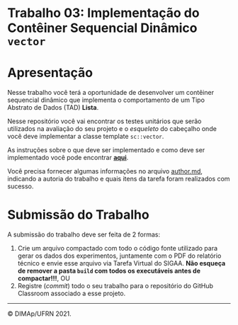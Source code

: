 ﻿# Trabalho 03: Implementação do Contêiner Sequencial Dinâmico `vector`

# Apresentação

Nesse trabalho você terá a oportunidade de desenvolver um contêiner sequencial dinâmico que implementa o comportamento de um Tipo Abstrato de Dados (TAD) **Lista**.

Nesse repositório você vai encontrar os testes unitários que serão utilizados na avaliação do seu projeto e o _esqueleto_ do cabeçalho onde você deve implementar a classe template `sc::vector`.

As instruções sobre o que deve ser implementado e como deve ser implementado você pode encontrar [**aqui**](docs/projeto_vector.pdf).

Você precisa fornecer algumas informações no arquivo [author.md](author.md), indicando a autoria do trabalho e quais itens da tarefa foram realizados com sucesso. 


# Submissão do Trabalho

A submissão do trabalho deve ser feita de 2 formas:
1. Crie um arquivo compactado com todo o código fonte utilizado para gerar os dados dos experimentos, juntamente com o PDF do relatório técnico e envie esse arquivo via Tarefa Virtual do SIGAA. **Não esqueça de remover a pasta `build` com todos os executáveis antes de compactar!!!**, OU
2. Registre (_commit_) todo o seu trabalho para o repositório do GitHub Classroom associado a esse projeto.

--------
&copy; DIMAp/UFRN 2021.
